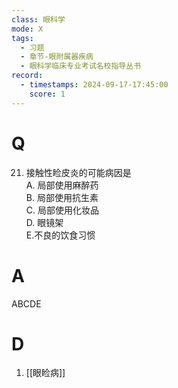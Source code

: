 ```yaml
---
class: 眼科学
mode: X
tags:
  - 习题
  - 章节-眼附属器疾病
  - 眼科学临床专业考试名校指导丛书
record:
  - timestamps: 2024-09-17-17:45:00
    score: 1
---
```


# Q
21. 接触性睑皮炎的可能病因是  
A. 局部使用麻醉药  
B. 局部使用抗生素  
C. 局部使用化妆品  
D. 眼镜架  
E.不良的饮食习惯
# A
ABCDE
# D
1. [[眼睑病]]
